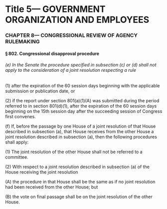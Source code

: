 
# Title 5— GOVERNMENT ORGANIZATION AND EMPLOYEES
### CHAPTER 8— CONGRESSIONAL REVIEW OF AGENCY RULEMAKING
#### § 802. Congressional disapproval procedure
###### (e) In the Senate the procedure specified in subsection (c) or (d) shall not apply to the consideration of a joint resolution respecting a rule

(1) after the expiration of the 60 session days beginning with the applicable submission or publication date, or

(2) if the report under section 801(a)(1)(A) was submitted during the period referred to in section 801(d)(1), after the expiration of the 60 session days beginning on the 15th session day after the succeeding session of Congress first convenes.

(f) If, before the passage by one House of a joint resolution of that House described in subsection (a), that House receives from the other House a joint resolution described in subsection (a), then the following procedures shall apply:

(1) The joint resolution of the other House shall not be referred to a committee.

(2) With respect to a joint resolution described in subsection (a) of the House receiving the joint resolution

(A) the procedure in that House shall be the same as if no joint resolution had been received from the other House; but

(B) the vote on final passage shall be on the joint resolution of the other House.
